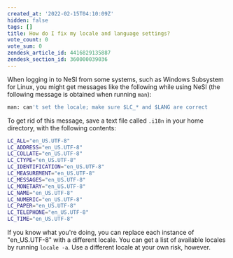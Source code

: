 ```yaml
---
created_at: '2022-02-15T04:10:09Z'
hidden: false
tags: []
title: How do I fix my locale and language settings?
vote_count: 0
vote_sum: 0
zendesk_article_id: 4416829135887
zendesk_section_id: 360000039036
---
```


When logging in to NeSI from some systems, such as Windows Subsystem for
Linux, you might get messages like the following while using NeSI (the
following message is obtained when running `man`):

```sh
man: can't set the locale; make sure $LC_* and $LANG are correct
```

To get rid of this message, save a text file called `.i18n` in your home
directory, with the following contents:

```sh
LC_ALL="en_US.UTF-8"
LC_ADDRESS="en_US.UTF-8"
LC_COLLATE="en_US.UTF-8"
LC_CTYPE="en_US.UTF-8"
LC_IDENTIFICATION="en_US.UTF-8"
LC_MEASUREMENT="en_US.UTF-8"
LC_MESSAGES="en_US.UTF-8"
LC_MONETARY="en_US.UTF-8"
LC_NAME="en_US.UTF-8"
LC_NUMERIC="en_US.UTF-8"
LC_PAPER="en_US.UTF-8"
LC_TELEPHONE="en_US.UTF-8"
LC_TIME="en_US.UTF-8"
```

If you know what you're doing, you can replace each instance of
"en\_US.UTF-8" with a different locale. You can get a list of available
locales by running `locale -a`. Use a different locale at your own risk,
however.
